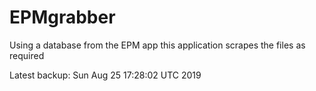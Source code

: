 # EPMgrabber
Using a database from the EPM app this application scrapes the files as required


Latest backup: Sun Aug 25 17:28:02 UTC 2019
